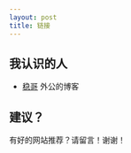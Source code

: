 ```yaml
---
layout: post
title: 链接
---
```


## 我认识的人
- [稳哥](http://www.daijiang.name/hong/) 外公的博客



## 建议？
有好的网站推荐？请留言！谢谢！ 
